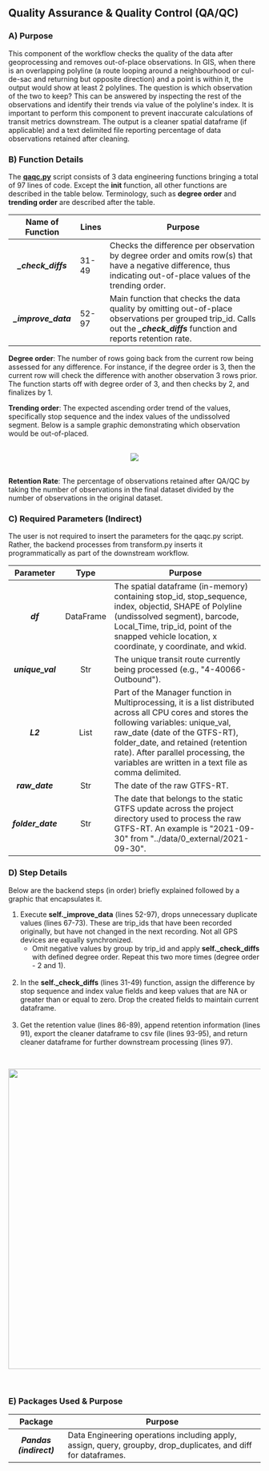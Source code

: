 ## Quality Assurance & Quality Control (QA/QC)

### A) Purpose
This component of the workflow checks the quality of the data after geoprocessing and removes out-of-place observations. In GIS, when there is an overlapping polyline (a route looping around a neighbourhood or cul-de-sac and returning but opposite direction) and a point is within it, the output would show at least 2 polylines. The question is which observation of the two to keep? This can be answered by inspecting the rest of the observations and identify their trends via value of the polyline's index. It is important to perform this component to prevent inaccurate calculations of transit metrics downstream. The output is a cleaner spatial dataframe (if applicable) and a text delimited file reporting percentage of data observations retained after cleaning. 


### B) Function Details 
The <strong><a href=''>qaqc.py</a></strong> script consists of 3 data engineering functions bringing a total of 97 lines of code. Except the <strong>__init__</strong> function, all other functions are described in the table below. Terminology, such as <strong>degree order</strong> and <strong>trending order</strong> are described after the table. 


| Name of Function | Lines | Purpose | 
| :---: | ----- | ----- | 
| ***_check_diffs*** | 31-49 | Checks the difference per observation by degree order and omits row(s) that have a negative difference, thus indicating out-of-place values of the trending order. |
| ***_improve_data*** | 52-97 | Main function that checks the data quality by omitting out-of-place observations per grouped trip_id. Calls out the ***_check_diffs*** function and reports retention rate. |


<strong>Degree order</strong>: The number of rows going back from the current row being assessed for any difference. For instance, if the degree order is 3, then the current row will check the difference with another observation 3 rows prior. The function starts off with degree order of 3, and then checks by 2, and finalizes by 1. 

<strong>Trending order</strong>: The expected ascending order trend of the values, specifically stop sequence and the index values of the undissolved segment. Below is a sample graphic demonstrating which observation would be out-of-placed. 
<br>
<br>
<p align='center'><img src="../../../documentation/trending_order.JPG"/></p>
<br>
<strong>Retention Rate</strong>: The percentage of observations retained after QA/QC by taking the number of observations in the final dataset divided by the number of observations in the original dataset. 

### C) Required Parameters (Indirect)

The user is not required to insert the parameters for the qaqc.py script. Rather, the backend processes from transform.py inserts it programmatically as part of the downstream workflow. 

| Parameter | Type | Purpose | 
| :-------: | :---: | ------ | 
| ***df*** | DataFrame | The spatial dataframe (in-memory) containing stop_id, stop_sequence, index, objectid, SHAPE of Polyline (undissolved segment), barcode, Local_Time, trip_id, point of the snapped vehicle location, x coordinate, y coordinate, and wkid. | 
| ***unique_val*** | Str | The unique transit route currently being processed (e.g., "4-40066-Outbound"). |
| ***L2*** | List | Part of the Manager function in Multiprocessing, it is a list distributed across all CPU cores and stores the following variables: unique_val, raw_date (date of the GTFS-RT), folder_date, and retained (retention rate). After parallel processing, the variables are written in a text file as comma delimited. | 
| ***raw_date*** | Str | The date of the raw GTFS-RT. | 
| ***folder_date*** | Str | The date that belongs to the static GTFS update across the project directory used to process the raw GTFS-RT. An example is "2021-09-30" from "../data/0_external/2021-09-30". |

 
### D) Step Details 
Below are the backend steps (in order) briefly explained followed by a graphic that encapsulates it. 
<ol>
	<li>Execute <strong>self._improve_data</strong> (lines 52-97), drops unnecessary duplicate values (lines 67-73). These are trip_ids that have been recorded originally, but have not changed in the next recording. Not all GPS devices are equally synchronized.
		<ul>
			<li>Omit negative values by group by trip_id and apply <strong>self._check_diffs</strong> with defined degree order. Repeat this two more times (degree order - 2 and 1).</li>
		</ul>	
	</li>
	<br>
	<li>In the <strong>self._check_diffs</strong> (lines 31-49) function, assign the difference by stop sequence and index value fields and keep values that are NA or greater than or equal to zero. Drop the created fields to maintain current dataframe.
	</li>
	<br>
	<li>Get the retention value (lines 86-89), append retention information (lines 91), export the cleaner dataframe to csv file (lines 93-95), and return cleaner dataframe for further downstream processing (lines 97).
</ol>
<br>
<p align='center'><img src='../../../documentation/qaqc_flow.JPG' width="600"/></p>
<br>

### E) Packages Used & Purpose 
| Package | Purpose | 
| :-----: | ----- | 
| ***Pandas (indirect)***  | Data Engineering operations including apply, assign, query, groupby, drop_duplicates, and diff for dataframes. |